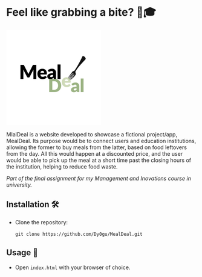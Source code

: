 # Feel like grabbing a bite? 🍐🎓

![logo](.github/assets/logo.png)

MIalDeal is a website developed to showcase a fictional project/app, MealDeal. Its purpose would be to connect users and education institutions, allowing the former to buy meals from the latter, based on food leftovers from the day. All this would happen at a discounted price, and the user would be able to pick up the meal at a short time past the closing hours of the institution, helping to reduce food waste.

*Part of the final assignment for my Management and Inovations course in university.*

## Installation 🛠️

* Clone the repository:

  ```shell
  git clone https://github.com/Dy0gu/MealDeal.git
  ```

## Usage 🚩

* Open `index.html` with your browser of choice.
